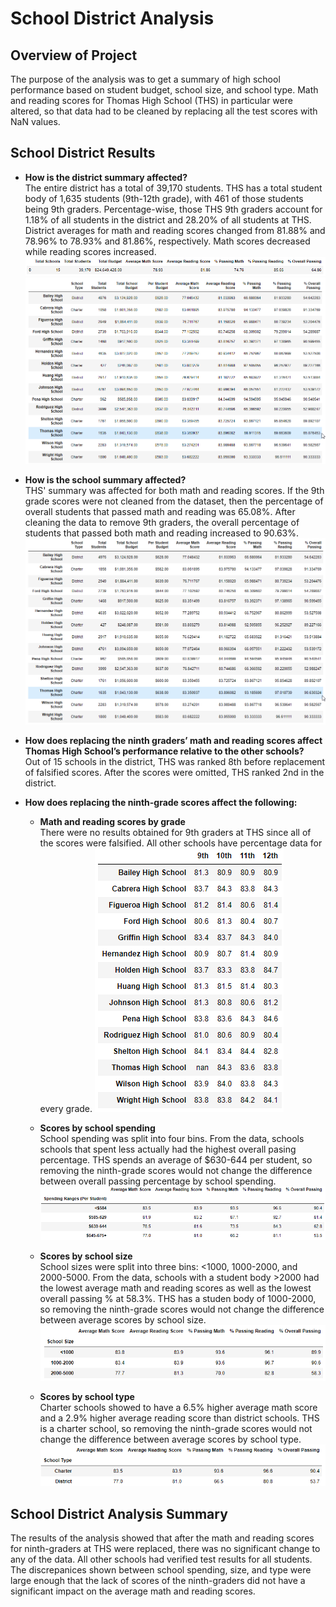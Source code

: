# School District Analysis

## Overview of Project
The purpose of the analysis was to get a summary of high school performance based on student budget, school size, and school type. Math and reading scores for Thomas High School (THS) in particular were altered, so that data had to be cleaned by replacing all the test scores with NaN values.

## School District Results
- **How is the district summary affected?** <br/>
The entire district has a total of 39,170 students. THS has a total student body of 1,635 students (9th-12th grade), with 461 of those students being 9th graders. Percentage-wise, those THS 9th graders account for 1.18% of all students in the district and 28.20% of all students at THS. District averages for math and reading scores changed from 81.88% and 78.96% to 78.93% and 81.86%, respectively. Math scores decreased while reading scores increased.
![Disctrict Summary](Resources/district_summary.png)
![Uncleaned Per School Summary](Resources/per_school_summary_uncleaned.png)

- **How is the school summary affected?** <br/>
THS' summary was affected for both math and reading scores. If the 9th grade scores were not cleaned from the dataset, then the percentage of overall students that passed math and reading was 65.08%. After cleaning the data to remove 9th graders, the overall percentage of students that passed both math and reading increased to 90.63%.
![Cleaned Per School Summary](Resources/per_school_summary_cleaned.png)

- **How does replacing the ninth graders’ math and reading scores affect Thomas High School’s performance relative to the other schools?** <br/>
Out of 15 schools in the district, THS was ranked 8th before replacement of falsified scores. After the scores were omitted, THS ranked 2nd in the district.

- **How does replacing the ninth-grade scores affect the following:** <br/>

    - **Math and reading scores by grade** <br/>
    There were no results obtained for 9th graders at THS since all of the scores were falsified. All other schools have percentage data for every grade.
    ![Math and reading scores by grade](Resources/scores_by_grade.png)
    
    - **Scores by school spending** <br/>
    School spending was split into four bins. From the data, schools schools that spent less actually had the highest overall pasing percentage. THS spends an average of $630-644 per student, so removing the ninth-grade scores would not change the difference between overall passing percentage by school spending.
    ![Scores by school spending](Resources/scores_by_school_spending.png)
    
    - **Scores by school size** <br/>
    School sizes were split into three bins: <1000, 1000-2000, and 2000-5000. From the data, schools with a student body >2000 had the lowest average math and reading scores as well as the lowest overall passing % at 58.3%. THS has a studen body of 1000-2000, so removing the ninth-grade scores would not change the difference between average scores by school size.
    ![Scores by school size](Resources/scores_by_school_size.png)
    
    - **Scores by school type** <br/>
    Charter schools showed to have a 6.5% higher average math score and a 2.9% higher average reading score than district schools. THS is a charter school, so removing the ninth-grade scores would not change the difference between average scores by school type.
    ![Scores by school type](Resources/scores_by_school_type.png)
    

## School District Analysis Summary
The results of the analysis showed that after the math and reading scores for ninth-graders at THS were replaced, there was no significant change to any of the data. All other schools had verified test results for all students. The discrepanices shown between school spending, size, and type were large enough that the lack of scores of the ninth-graders did not have a significant impact on the average math and reading scores.
